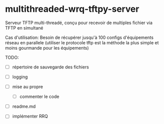 # multithreaded-wrq-tftpy-server
Serveur TFTP multi-threadé, conçu pour recevoir de multiples fichier via TFTP en simultané

Cas d'utilisation:
Besoin de récupérer jusqu'à 100 configs d'équipements réseau en parallele (utiliser le protocole tftp est la méthode la plus simple et moins gourmande pour les équipements)

TODO:
- [ ] répertoire de sauvegarde des fichiers
- [ ] logging

- [ ] mise au propre
  - [ ] commenter le code  
- [ ] readme.md

- [ ] implémenter RRQ 
